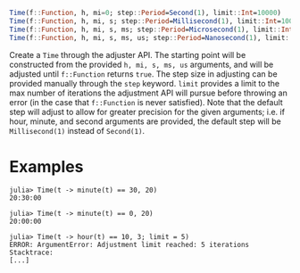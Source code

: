 ```julia
Time(f::Function, h, mi=0; step::Period=Second(1), limit::Int=10000)
Time(f::Function, h, mi, s; step::Period=Millisecond(1), limit::Int=10000)
Time(f::Function, h, mi, s, ms; step::Period=Microsecond(1), limit::Int=10000)
Time(f::Function, h, mi, s, ms, us; step::Period=Nanosecond(1), limit::Int=10000)
```

Create a `Time` through the adjuster API. The starting point will be constructed from the provided `h, mi, s, ms, us` arguments, and will be adjusted until `f::Function` returns `true`. The step size in adjusting can be provided manually through the `step` keyword. `limit` provides a limit to the max number of iterations the adjustment API will pursue before throwing an error (in the case that `f::Function` is never satisfied). Note that the default step will adjust to allow for greater precision for the given arguments; i.e. if hour, minute, and second arguments are provided, the default step will be `Millisecond(1)` instead of `Second(1)`.

# Examples

```jldoctest
julia> Time(t -> minute(t) == 30, 20)
20:30:00

julia> Time(t -> minute(t) == 0, 20)
20:00:00

julia> Time(t -> hour(t) == 10, 3; limit = 5)
ERROR: ArgumentError: Adjustment limit reached: 5 iterations
Stacktrace:
[...]
```
